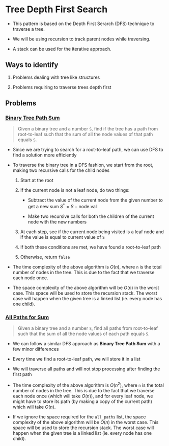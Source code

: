 # Tree Depth First Search

- This pattern is based on the Depth First Serarch (DFS) technique to traverse a tree.

- We will be using recursion to track parent nodes while traversing.

- A stack can be used for the iterative approach.

## Ways to identify

1. Problems dealing with tree like structures

2. Problems requiring to traverse trees depth first

## Problems

### [Binary Tree Path Sum](./02_binary_tree_path_sum.py)

> Given a binary tree and a number `S`, find if the tree has a path from root-to-leaf such that the sum of all the node values of that path equals `S`.

- Since we are trying to search for a root-to-leaf path, we can use DFS to find a solution more efficiently

- To traverse the binary tree in a DFS fashion, we start from the root, making two recursive calls for the child nodes

    1. Start at the root

    2. If the current node is not a leaf node, do two things:

        - Subtract the value of the current node from the given number to get a new sum $S^* = S - \text{node.val}$

        - Make two recursive calls for both the children of the current node with the new numbers

    3. At each step, see if the current node being visited is a leaf node and if the value is equal to current value of `S`

    4. If both these conditions are met, we have found a root-to-leaf path

    5. Otherwise, return `false`

- The time complexity of the above algorithm is $O(n)$, where `n` is the total number of nodes in the tree. This is due to the fact that we traverse each node once.

- The space complexity of the above algorithm will be $O(n)$ in the worst case. This space will be used to store the recursion stack. The worst case will happen when the given tree is a linked list (ie. every node has one child).


### [All Paths for Sum](./03_all_paths_for_sum.py)

> Given a binary tree and a number `S`, find all paths from root-to-leaf such that the sum of all the node values of each path equals `S`.

- We can follow a similar DFS approach as **Binary Tree Path Sum** with a few minor differences

- Every time we find a root-to-leaf path, we will store it in a list

- We will traverse all paths and will not stop processing after finding the first path


- The time complexity of the above algorithm is $O(n^2)$, where `n` is the total number of nodes in the tree. This is due to the fact that we traverse each node once (which will take $O(n)$), and for every leaf node, we might have to store its path (by making a copy of the current path) which will take $O(n)$.

- If we ignore the space required for the `all_paths` list, the space complexity of the above algorithm will be $O(n)$ in the worst case. This space will be used to store the recursion stack. The worst case will happen when the given tree is a linked list (ie. every node has one child).


### []()

>

